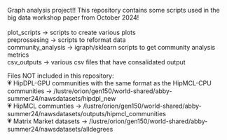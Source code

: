 Graph analysis project!! This repository contains some scripts used in the big data workshop paper from October 2024! <br>
<br>
plot_scripts -> scripts to create various plots <br>
preprossesing -> scripts to reformat data <br>
community_analysis -> igraph/sklearn scripts to get community analysis metrics <br>
csv_outputs -> various csv files that have consalidated output <br>

Files NOT included in this repository: <br>
💗 HipDPL-GPU communities with the same format as the HipMCL-CPU communities -> /lustre/orion/gen150/world-shared/abby-summer24/nawsdatasets/hipdpl_new <br>
💗 HipMCL communties -> /lustre/orion/gen150/world-shared/abby-summer24/nawsdatasets/outputs/hipmcl_communities<br>
💗 Matrix Market datasets -> /lustre/orion/gen150/world-shared/abby-summer24/nawsdatasets/alldegrees <br>

